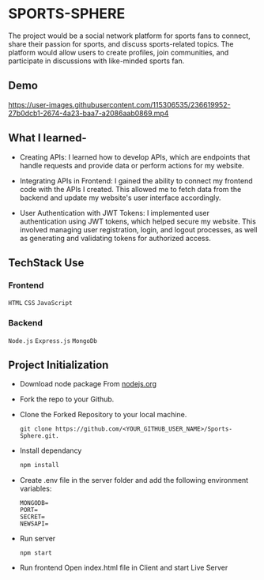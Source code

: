 # SPORTS-SPHERE

The project would be a social network platform for sports fans to connect, share their passion for sports, and discuss sports-related topics. The platform would allow users to create profiles, join communities, and participate in discussions with like-minded sports fan.

## Demo
 

https://user-images.githubusercontent.com/115306535/236619952-27b0dcb1-2674-4a23-baa7-a2086aab0869.mp4

## What I learned- 

- Creating APIs: I learned how to develop APIs, which are endpoints that handle requests and provide data or perform actions for my website.

- Integrating APIs in Frontend: I gained the ability to connect my frontend code with the APIs I created. This allowed me to fetch data from the backend and update my website's user interface accordingly.

- User Authentication with JWT Tokens: I implemented user authentication using JWT tokens, which helped secure my website. This involved managing user registration, login, and logout processes, as well as generating and validating tokens for authorized access.

## TechStack Use
### Frontend

`HTML`
`CSS`
`JavaScript`

### Backend

`Node.js`
`Express.js`
`MongoDb`


## Project Initialization

- Download node package From [nodejs.org](https://nodejs.org/en/download/)

- Fork the repo to your Github.

- Clone the Forked Repository to your local machine.
	```
	git clone https://github.com/<YOUR_GITHUB_USER_NAME>/Sports-Sphere.git.
	```
- Install dependancy
   ```bash
  npm install
	```
  
- Create .env file in the server folder and add the following environment variables:
  ```
  MONGODB=
  PORT=
  SECRET=
  NEWSAPI=

  ```

- Run server
  ``` 
  npm start
  ```
- Run frontend
  Open index.html file in Client and start Live Server



